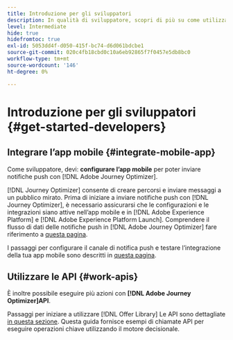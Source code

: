 ```yaml
---
title: Introduzione per gli sviluppatori
description: In qualità di sviluppatore, scopri di più su come utilizzare Journey Optimizer
level: Intermediate
hide: true
hidefromtoc: true
exl-id: 5053dd4f-d050-415f-bc74-d6d061bdcbe1
source-git-commit: 020c4fb18cbd0c10a6eb92865f7f0457e5db8bc0
workflow-type: tm+mt
source-wordcount: '146'
ht-degree: 0%

---
```


# Introduzione per gli sviluppatori {#get-started-developers}

## Integrare l’app mobile {#integrate-mobile-app}

Come sviluppatore, devi: **configurare l’app mobile** per poter inviare notifiche push con [!DNL Adobe Journey Optimizer].

[!DNL Journey Optimizer] consente di creare percorsi e inviare messaggi a un pubblico mirato. Prima di iniziare a inviare notifiche push con [!DNL Journey Optimizer], è necessario assicurarsi che le configurazioni e le integrazioni siano attive nell’app mobile e in [!DNL Adobe Experience Platform] e [!DNL Adobe Experience Platform Launch]. Comprendere il flusso di dati delle notifiche push in [!DNL Adobe Journey Optimizer] fare riferimento a [questa pagina](../../push/push-gs.md).

I passaggi per configurare il canale di notifica push e testare l’integrazione della tua app mobile sono descritti in [questa pagina](../../push/push-configuration.md).

## Utilizzare le API {#work-apis}

È inoltre possibile eseguire più azioni con **[!DNL Adobe Journey Optimizer]API**.

Passaggi per iniziare a utilizzare [!DNL Offer Library] Le API sono dettagliate [in questa sezione](../../offers/api-reference/getting-started.md). Questa guida fornisce esempi di chiamate API per eseguire operazioni chiave utilizzando il motore decisionale.
